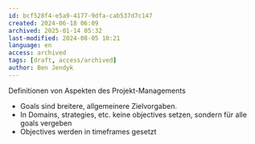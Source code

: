 ```yaml
---
id: bcf528f4-e5a9-4177-9dfa-cab537d7c147
created: 2024-06-18 06:09
archived: 2025-01-14 05:32
last-modified: 2024-08-05 10:21
language: en
access: archived
tags: [draft, access/archived]
author: Ben Jendyk
---
```


Definitionen von Aspekten des Projekt-Managements

- Goals sind breitere, allgemeinere Zielvorgaben. 
- In Domains, strategies, etc. keine objectives setzen, sondern für alle goals vergeben
- Objectives werden in timeframes gesetzt
